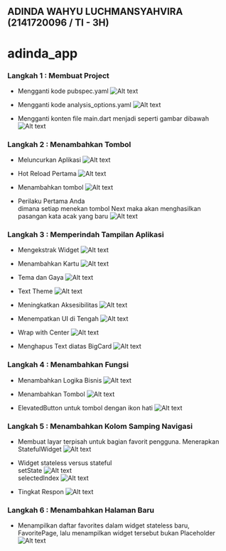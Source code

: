 ## ADINDA WAHYU LUCHMANSYAHVIRA (2141720096 / TI - 3H)
# adinda_app
### Langkah 1 : Membuat Project
- Mengganti kode pubspec.yaml
![Alt text](images/pubspec.png)

- Mengganti kode analysis_options.yaml
![Alt text](images/analysis_option.png)

- Mengganti konten file main.dart menjadi seperti gambar dibawah 
![Alt text](images/main1.png)

### Langkah 2 : Menambahkan Tombol
- Meluncurkan Aplikasi
![Alt text](images/debugmain1.png)

- Hot Reload Pertama
![Alt text](images/hotreload1.png)

- Menambahkan tombol
![Alt text](images/addtombol.gif)

- Perilaku Pertama Anda <br>
dimana setiap menekan tombol Next maka akan menghasilkan pasangan kata acak yang baru
![Alt text](images/perilakupertama.gif)

### Langkah 3 : Memperindah Tampilan Aplikasi
- Mengekstrak Widget
![Alt text](images/ekstrakwidget.png)

- Menambahkan Kartu
![Alt text](images/tambahkartu.png)

- Tema dan Gaya
![Alt text](images/theme.gif)

- Text Theme
![Alt text](images/textTheme.png)

- Meningkatkan Aksesibilitas
![Alt text](images/aksesbilitas.png)

- Menempatkan UI di Tengah
![Alt text](images/uitengah1.png)

- Wrap with Center
![Alt text](images/uitengah2.png)

- Menghapus Text diatas BigCard
![Alt text](images/uitengah3.png)

### Langkah 4 : Menambahkan Fungsi
- Menambahkan Logika Bisnis
![Alt text](<images/logika bisnis.png>)

- Menambahkan Tombol
![Alt text](images/tambahtombol.png)

- ElevatedButton untuk tombol dengan ikon hati
![Alt text](images/elevatedbutton.png)
### Langkah 5 : Menambahkan Kolom Samping Navigasi
- Membuat layar terpisah untuk bagian favorit pengguna. Menerapkan StatefulWidget
![Alt text](images/kolomnavigasi.png)

- Widget stateless versus stateful<br>
setState
![Alt text](images/setState.gif)<br>
selectedIndex
![Alt text](images/selectedIndex.gif)

- Tingkat Respon
![Alt text](images/responsif.gif)

### Langkah 6 : Menambahkan Halaman Baru
- Menampilkan daftar favorites dalam widget stateless baru, FavoritePage, lalu menampilkan widget tersebut bukan Placeholder
![Alt text](images/newpage.gif)

